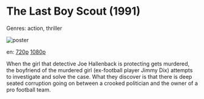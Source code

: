 # The Last Boy Scout (1991)

Genres: action, thriller

![poster](http://image.tmdb.org/t/p/w500/dozUmI5pKcTsNoSpD786zM0X0rm.jpg)

en:
  [720p](magnet:?xt=urn:btih:6E8C3059B3CD830B8FEB1E38B8927F8F49C74F4E&tr=udp://glotorrents.pw:6969/announce&tr=udp://tracker.opentrackr.org:1337/announce&tr=udp://torrent.gresille.org:80/announce&tr=udp://tracker.openbittorrent.com:80&tr=udp://tracker.coppersurfer.tk:6969&tr=udp://tracker.leechers-paradise.org:6969&tr=udp://p4p.arenabg.ch:1337&tr=udp://tracker.internetwarriors.net:1337)
  [1080p](magnet:?xt=urn:btih:CEF930ADB8EFED6E3921C68E5D4342E8316E62CC&tr=udp://glotorrents.pw:6969/announce&tr=udp://tracker.opentrackr.org:1337/announce&tr=udp://torrent.gresille.org:80/announce&tr=udp://tracker.openbittorrent.com:80&tr=udp://tracker.coppersurfer.tk:6969&tr=udp://tracker.leechers-paradise.org:6969&tr=udp://p4p.arenabg.ch:1337&tr=udp://tracker.internetwarriors.net:1337)
  


When the girl that detective Joe Hallenback is protecting gets murdered, the boyfriend of the murdered girl (ex-football player Jimmy Dix) attempts to investigate and solve the case. What they discover is that there is deep seated corruption going on between a crooked politician and the owner of a pro football team.